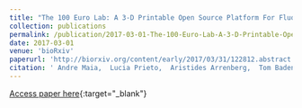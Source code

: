 ```yaml
---
title: "The 100 Euro Lab: A 3-D Printable Open Source Platform For Fluorescence Microscopy, Optogenetics And Accurate Temperature Control During Behaviour Of Zebrafish, Drosophila And C. elegans"
collection: publications
permalink: /publication/2017-03-01-The-100-Euro-Lab-A-3-D-Printable-Open-Source-Platform-For-Fluorescence-Microscopy-Optogenetics-And-Accurate-Temperature-Control-During-Behaviour-Of-Zebrafish-Drosophila-And-C-elegans
date: 2017-03-01
venue: 'bioRxiv'
paperurl: 'http://biorxiv.org/content/early/2017/03/31/122812.abstract'
citation: ' Andre Maia,  Lucia Prieto,  Aristides Arrenberg,  Tom Baden, &quot;The 100 Euro Lab: A 3-D Printable Open Source Platform For Fluorescence Microscopy, Optogenetics And Accurate Temperature Control During Behaviour Of Zebrafish, Drosophila And C. elegans.&quot; bioRxiv, 2017.'
---
```

[Access paper here](http://biorxiv.org/content/early/2017/03/31/122812.abstract){:target="_blank"}

